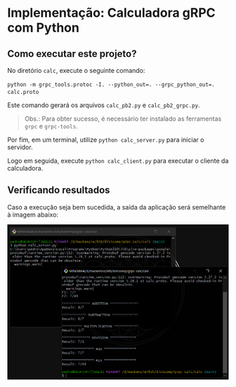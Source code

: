 # Implementação: Calculadora gRPC com Python 

## Como executar este projeto?
No diretório `calc`, execute o seguinte comando:

`python -m grpc_tools.protoc -I. --python_out=. --grpc_python_out=. calc.proto`

Este comando gerará os arquivos `calc_pb2.py` e `calc_pb2_grpc.py`.

> Obs.: Para obter sucesso, é necessário ter instalado as ferramentas `grpc` e `grpc-tools`.

Por fim, em um terminal, utilize `python calc_server.py` para iniciar o servidor.

Logo em seguida, execute `python calc_client.py` para executar o cliente da calculadora.

## Verificando resultados
Caso a execução seja bem sucedida, a saída da aplicação será semelhante à imagem abaixo:

![execucao](./execucao.png)